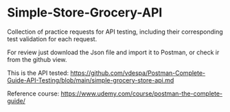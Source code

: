 # Simple-Store-Grocery-API
Collection of practice requests for API testing, including their corresponding test validation for each request.

For review just download the Json file and import it to Postman, or check ir from the github view.

This is the API tested: https://github.com/vdespa/Postman-Complete-Guide-API-Testing/blob/main/simple-grocery-store-api.md

Reference course: https://www.udemy.com/course/postman-the-complete-guide/
